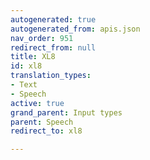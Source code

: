 ```yaml
---
autogenerated: true
autogenerated_from: apis.json
nav_order: 951
redirect_from: null
title: XL8
id: xl8
translation_types:
- Text
- Speech
active: true
grand_parent: Input types
parent: Speech
redirect_to: xl8

---
```


